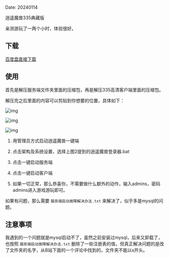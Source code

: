 Date: 20240114


逍遥魔兽335典藏版

亲测游玩了一两个小时，体验很好。

## 下载


<a class="btn btn-primary" target="_blank"
    href="https://pan.baidu.com/s/1CH1LIFFeOd0seYEQa3I6tw?pwd=nygi"><span
        class="glyphicon glyphicon-download-alt" aria-hidden="true"></span>
    百度盘直接下载
</a>


## 使用
首先是解压服务端文件夹里面的压缩包，再是解压335高清客户端里面的压缩包。

解压完之后里面的内容可以剪贴到你想要的位置，具体如下：


![img]({static}/images/2024/wow_1.png)

![img]({static}/images/2024/wow_2.png)

![img]({static}/images/2024/wow_3.png)

1. 用管理员方式启动逍遥魔兽一键端

2. 点击架构及系统设置，选择上图2提到的逍遥魔兽登录器.bat

3. 点击一键启动服务端

4. 点击一键启动客户端

5. 如果一切正常，那么恭喜你，不需要做什么额外的动作，输入admins，密码admins进入游戏游玩即可。

如果有问题，那么需要 `服务端启动故障解决办法.txt` 来解决了，似乎多是mysql的问题。

## 注意事项
我遇到的一个问题就是mysql启动不了，虽然之前安装过mysql，后来又卸载了，也按照 `服务端启动故障解决办法.txt` 删除了一些注册表的值，但真正解决问题的是改了文件夹的名字，从B站下面的一个评论中找到的，文件夹不能以s开头。
